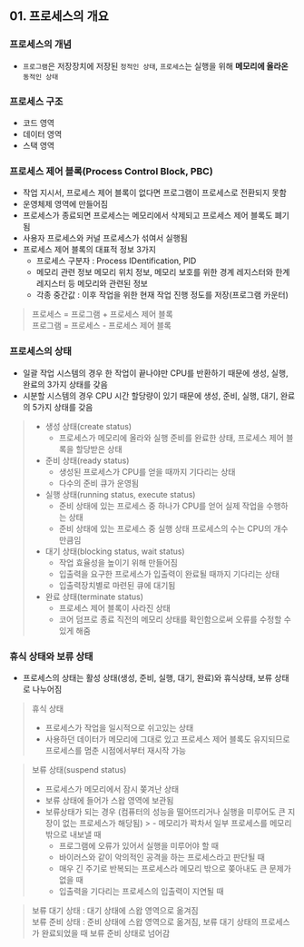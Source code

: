 ## 01. 프로세스의 개요
### 프로세스의 개념
- `프로그램`은 저장장치에 저장된 `정적인 상태`, `프로세스`는 실행을 위해 **메모리에 올라온** `동적인 상태`

### 프로세스 구조
- 코드 영역
- 데이터 영역
- 스택 영역

### 프로세스 제어 블록(Process Control Block, PBC)
- 작업 지시서, 프로세스 제어 블록이 없다면 프로그램이 프로세스로 전환되지 못함
- 운영체제 영역에 만들어짐
- 프로세스가 종료되면 프로세스는 메모리에서 삭제되고 프로세스 제어 블록도 폐기됨
- 사용자 프로세스와 커널 프로세스가 섞여서 실행됨
- 프로세스 제어 블록의 대표적 정보 3가지
    - 프로세스 구분자 : Process IDentification, PID
    - 메모리 관련 정보 메모리 위치 정보, 메모리 보호를 위한 경계 레지스터와 한계 레지스터 등 메모리와 관련된 정보
    - 각종 중간값 : 이후 작업을 위한 현재 작업 진행 정도를 저장(프로그램 카운터)
> 프로세스 = 프로그램 + 프로세스 제어 블록 <br>
> 프로그램 = 프로세스 - 프로세스 제어 블록

### 프로세스의 상태
- 일괄 작업 시스템의 경우 한 작업이 끝나야만 CPU를 반환하기 때문에 생성, 실행, 완료의 3가지 상태를 갖음
- 시분할 시스템의 경우 CPU 시간 할당량이 있기 때문에 생성, 준비, 실행, 대기, 완료의 5가지 상태를 갖음
>- 생성 상태(create status)
   >   - 프로세스가 메모리에 올라와 실행 준비를 완료한 상태, 프로세스 제어 블록을 할당받은 상태
>- 준비 상태(ready status)
   >   - 생성된 프로세스가 CPU를 얻을 때까지 기다리는 상태
>   - 다수의 준비 큐가 운영됨
>- 실행 상태(running status, execute status)
   >   - 준비 상태에 있는 프로세스 중 하나가 CPU를 얻어 실제 작업을 수행하는 상태
>   - 준비 상태에 있는 프로세스 중 실행 상태 프로세스의 수는 CPU의 개수 만큼임
>- 대기 상태(blocking status, wait status)
   >   - 작업 효율성을 높이기 위해 만들어짐
>   - 입출력을 요구한 프로세스가 입출력이 완료될 때까지 기다리는 상태
>   - 입출력장치별로 마련된 큐에 대기됨
>- 완료 상태(terminate status)
   >   - 프로세스 제어 블록이 사라진 상태
>   - 코어 덤프로 종료 직전의 메모리 상태를 확인함으로써 오류를 수정할 수 있게 해줌

### 휴식 상태와 보류 상태
- 프로세스의 상태는 활성 상태(생성, 준비, 실행, 대기, 완료)와 휴식상태, 보류 상태로 나누어짐
>휴식 상태
>   - 프로세스가 작업을 일시적으로 쉬고있는 상태
>   - 사용하던 데이터가 메모리에 그대로 있고 프로세스 제어 블록도 유지되므로 프로세스를 멈춘 시점에서부터 재시작 가능

>보류 상태(suspend status)
> - 프로세스가 메모리에서 잠시 쫒겨난 상태
> - 보류 상태에 들어가 스왑 영역에 보관됨
> - 보류상태가 되는 경우 (컴퓨터의 성능을 떨어뜨리거나 실행을 미루어도 큰 지장이 없는 프로세스가 해당됨)
    >   - 메모리가 꽉차서 일부 프로세스를 메모리 밖으로 내보낼 때
>   - 프로그램에 오류가 있어서 실행을 미루어야 할 때
>   - 바이러스와 같이 악의적인 공격을 하는 프로세스라고 판단될 때
>   - 매우 긴 주기로 반복되는 프로세스라 메모리 밖으로 쫒아내도 큰 문제가 없을 때
>   - 입출력을 기다리는 프로세스의 입출력이 지연될 때

>보류 대기 상태 : 대기 상태에 스왑 영역으로 옮겨짐 <br>
>보류 준비 상태 : 준비 상태에 스왑 영역으로 옮겨짐, 보류 대기 상태의 프로세스가 완료되었을 때 보류 준비 상태로 넘어감